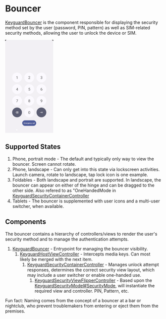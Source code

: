 # Bouncer

[KeyguardBouncer][1] is the component responsible for displaying the security method set by the user (password, PIN, pattern) as well as SIM-related security methods, allowing the user to unlock the device or SIM.

![ss-bouncer](./imgs/bouncer_pin.png)

## Supported States

1. Phone, portrait mode - The default and typically only way to view the bouncer. Screen cannot rotate.
1. Phone, landscape - Can only get into this state via lockscreen activities. Launch camera, rotate to landscape, tap lock icon is one example.
1. Foldables - Both landscape and portrait are supported. In landscape, the bouncer can appear on either of the hinge and can be dragged to the other side. Also refered to as "OneHandedMode in [KeyguardSecurityContainerController][3]
1. Tablets - The bouncer is supplemented with user icons and a multi-user switcher, when available.

## Components

The bouncer contains a hierarchy of controllers/views to render the user's security method and to manage the authentication attempts.

1. [KeyguardBouncer][1] - Entrypoint for managing the bouncer visibility.
    1. [KeyguardHostViewController][2] - Intercepts media keys. Can most likely be merged with the next item.
        1. [KeyguardSecurityContainerController][3] - Manages unlock attempt responses, determines the correct security view layout, which may include a user switcher or enable one-handed use.
            1. [KeyguardSecurityViewFlipperController][4] - Based upon the [KeyguardSecurityModel#SecurityMode][5], will instantiate the required view and controller. PIN, Pattern, etc.

Fun fact: Naming comes from the concept of a bouncer at a bar or nightclub, who prevent troublemakers from entering or eject them from the premises.

[1]: /frameworks/base/packages/SystemUI/com/android/systemui/statusbar/phone/KeyguardBouncer
[2]: /frameworks/base/packages/SystemUI/com/android/keyguard/KeyguardHostViewController
[3]: /frameworks/base/packages/SystemUI/com/android/keyguard/KeyguardSecurityContainerController
[4]: /frameworks/base/packages/SystemUI/com/android/keyguard/KeyguardSecurityViewFlipperController
[5]: /frameworks/base/packages/SystemUI/com/android/keyguard/KeyguardSecurityModel
